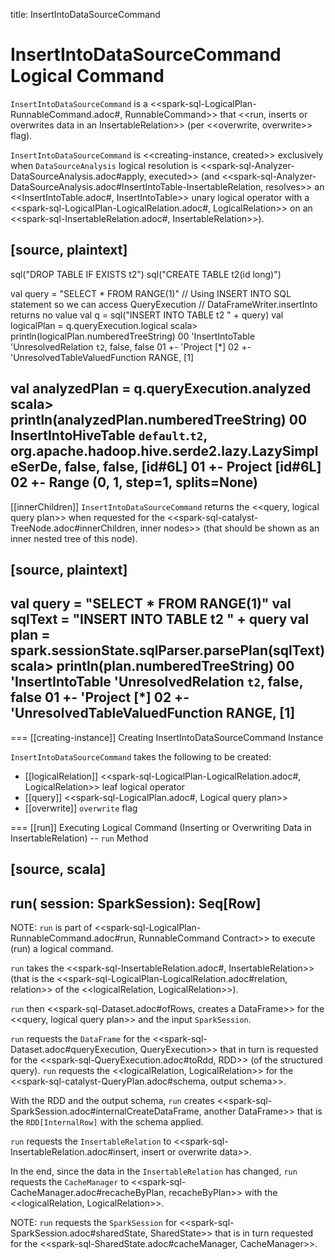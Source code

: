 title: InsertIntoDataSourceCommand

# InsertIntoDataSourceCommand Logical Command

`InsertIntoDataSourceCommand` is a <<spark-sql-LogicalPlan-RunnableCommand.adoc#, RunnableCommand>> that <<run, inserts or overwrites data in an InsertableRelation>> (per <<overwrite, overwrite>> flag).

`InsertIntoDataSourceCommand` is <<creating-instance, created>> exclusively when `DataSourceAnalysis` logical resolution is <<spark-sql-Analyzer-DataSourceAnalysis.adoc#apply, executed>> (and <<spark-sql-Analyzer-DataSourceAnalysis.adoc#InsertIntoTable-InsertableRelation, resolves>> an <<InsertIntoTable.adoc#, InsertIntoTable>> unary logical operator with a <<spark-sql-LogicalPlan-LogicalRelation.adoc#, LogicalRelation>> on an <<spark-sql-InsertableRelation.adoc#, InsertableRelation>>).

[source, plaintext]
----
sql("DROP TABLE IF EXISTS t2")
sql("CREATE TABLE t2(id long)")

val query = "SELECT * FROM RANGE(1)"
// Using INSERT INTO SQL statement so we can access QueryExecution
// DataFrameWriter.insertInto returns no value
val q = sql("INSERT INTO TABLE t2 " + query)
val logicalPlan = q.queryExecution.logical
scala> println(logicalPlan.numberedTreeString)
00 'InsertIntoTable 'UnresolvedRelation `t2`, false, false
01 +- 'Project [*]
02    +- 'UnresolvedTableValuedFunction RANGE, [1]

val analyzedPlan = q.queryExecution.analyzed
scala> println(analyzedPlan.numberedTreeString)
00 InsertIntoHiveTable `default`.`t2`, org.apache.hadoop.hive.serde2.lazy.LazySimpleSerDe, false, false, [id#6L]
01 +- Project [id#6L]
02    +- Range (0, 1, step=1, splits=None)
----

[[innerChildren]]
`InsertIntoDataSourceCommand` returns the <<query, logical query plan>> when requested for the <<spark-sql-catalyst-TreeNode.adoc#innerChildren, inner nodes>> (that should be shown as an inner nested tree of this node).

[source, plaintext]
----
val query = "SELECT * FROM RANGE(1)"
val sqlText = "INSERT INTO TABLE t2 " + query
val plan = spark.sessionState.sqlParser.parsePlan(sqlText)
scala> println(plan.numberedTreeString)
00 'InsertIntoTable 'UnresolvedRelation `t2`, false, false
01 +- 'Project [*]
02    +- 'UnresolvedTableValuedFunction RANGE, [1]
----

=== [[creating-instance]] Creating InsertIntoDataSourceCommand Instance

`InsertIntoDataSourceCommand` takes the following to be created:

* [[logicalRelation]] <<spark-sql-LogicalPlan-LogicalRelation.adoc#, LogicalRelation>> leaf logical operator
* [[query]] <<spark-sql-LogicalPlan.adoc#, Logical query plan>>
* [[overwrite]] `overwrite` flag

=== [[run]] Executing Logical Command (Inserting or Overwriting Data in InsertableRelation) -- `run` Method

[source, scala]
----
run(
  session: SparkSession): Seq[Row]
----

NOTE: `run` is part of <<spark-sql-LogicalPlan-RunnableCommand.adoc#run, RunnableCommand Contract>> to execute (run) a logical command.

`run` takes the <<spark-sql-InsertableRelation.adoc#, InsertableRelation>> (that is the <<spark-sql-LogicalPlan-LogicalRelation.adoc#relation, relation>> of the <<logicalRelation, LogicalRelation>>).

`run` then <<spark-sql-Dataset.adoc#ofRows, creates a DataFrame>> for the <<query, logical query plan>> and the input `SparkSession`.

`run` requests the `DataFrame` for the <<spark-sql-Dataset.adoc#queryExecution, QueryExecution>> that in turn is requested for the <<spark-sql-QueryExecution.adoc#toRdd, RDD>> (of the structured query). `run` requests the <<logicalRelation, LogicalRelation>> for the <<spark-sql-catalyst-QueryPlan.adoc#schema, output schema>>.

With the RDD and the output schema, `run` creates <<spark-sql-SparkSession.adoc#internalCreateDataFrame, another DataFrame>> that is the `RDD[InternalRow]` with the schema applied.

`run` requests the `InsertableRelation` to <<spark-sql-InsertableRelation.adoc#insert, insert or overwrite data>>.

In the end, since the data in the `InsertableRelation` has changed, `run` requests the `CacheManager` to <<spark-sql-CacheManager.adoc#recacheByPlan, recacheByPlan>> with the <<logicalRelation, LogicalRelation>>.

NOTE: `run` requests the `SparkSession` for <<spark-sql-SparkSession.adoc#sharedState, SharedState>> that is in turn requested for the <<spark-sql-SharedState.adoc#cacheManager, CacheManager>>.
